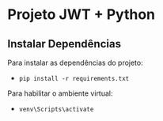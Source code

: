 # Projeto JWT + Python

## Instalar Dependências

Para instalar as dependências do projeto:
- `pip install -r requirements.txt`
  
Para habilitar o ambiente virtual:
- `venv\Scripts\activate`
